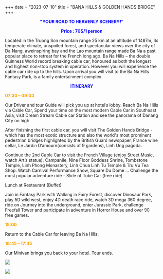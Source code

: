 +++
date = "2023-07-10"
title = "BANA HILLS & GOLDEN HANDS BRIDGE"
+++


<p style="text-align: center; color: blue; font-weight: bold">"YOUR ROAD TO HEAVENLY SCENERY!"</p>

<p style="text-align: center; color: blue; font-weight: bold">Price : 70$/1 person</p>

<!--more-->

Located in the Truong Son mountain range 25 km at an altitude of 1487m, its temperate climate, unspoiled forest, and spectacular views over the city of Da Nang, aweinspiring bay and the Lao mountain range made Ba Na a past popular place to retreat for the French long ago. Ba Na Hills – the double Guinness World record breaking cable car, honoured as both the longest and highest non-stop system in operation. However you will experience the cable car ride up to the hills. Upon arrival you will visit to the Ba Na Hills Fantasy Park, is a family entertainment complex.

<p style="text-align: center; color: blue; font-weight: bold">ITINERARY</p>


<p style="color: orange; font-weight: bold">07:30 – 09:00</p>  Our Driver and tour Guide will pick you up at hotel’s lobby. Reach Ba Na Hills via Cable Car, Spend your time on the most modern Cable Car in Southeast Asia, visit Dream Stream Cable car Station and see the panorama of Danang City on high.

After finishing the first cable car, you will visit The Golden Hands Bridge - which has the most exotic structure and also the world's most prominent pedestrian bridges highlighted by the British Guard newspaper, France wine cellar, Le Jardin D’amourn(consists of 9 gardens), Linh Ung pagoda.

Continue the 2nd Cable Car to visit the French Village (enjoy Street Music, watch Art’s statue), Campanile, Nine Floor Goddess Shrine, Tombstone Temple, Linh Phong Monastery, Linh Chua Linh Tu Temple & Tru Vu Tea Shop. Watch Carnival Performance Show, Square Du Dome ... Challenge the most popular adventure ride - Slide of Tube Car (free ride)

Lunch at Restaurant (Buffet)

Join in Fantasy Park with Walking in Fairy Forest, discover Dinosaur Park, play 5D wild west, enjoy 4D death race ride, watch 3D mega 360 degree, ride on Journey into the underground, enter Jurassic Park, challenge Freefall Tower and participate in adventure in Horror House and over 90 free games.

<p style="color: orange; font-weight: bold">15:00</p> 

Return to the Cable Car for leaving Ba Na Hills.

<p style="color: orange; font-weight: bold">16:45 – 17:45</p>  

Our Minivan brings you back to your hotel. Tour ends.

![](/images/bana.jpg)

![](/images/bana_2.jpg)
